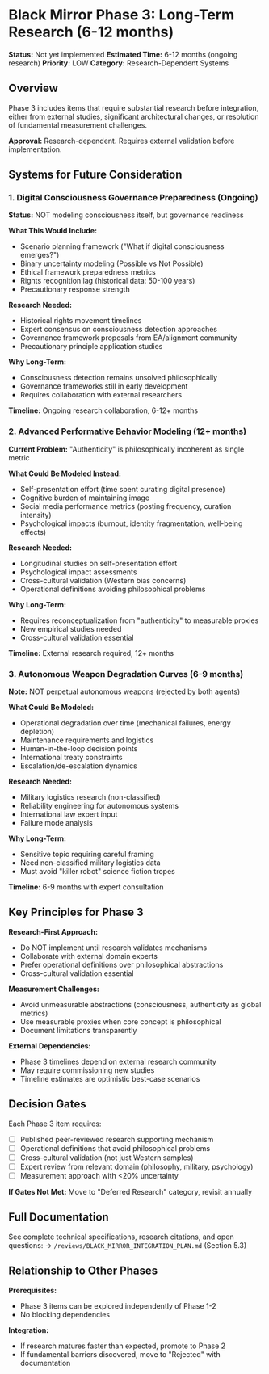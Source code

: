 # Black Mirror Phase 3: Long-Term Research (6-12 months)

**Status:** Not yet implemented
**Estimated Time:** 6-12 months (ongoing research)
**Priority:** LOW
**Category:** Research-Dependent Systems

## Overview

Phase 3 includes items that require substantial research before integration, either from external studies, significant architectural changes, or resolution of fundamental measurement challenges.

**Approval:** Research-dependent. Requires external validation before implementation.

## Systems for Future Consideration

### 1. Digital Consciousness Governance Preparedness (Ongoing)

**Status:** NOT modeling consciousness itself, but governance readiness

**What This Would Include:**
- Scenario planning framework ("What if digital consciousness emerges?")
- Binary uncertainty modeling (Possible vs Not Possible)
- Ethical framework preparedness metrics
- Rights recognition lag (historical data: 50-100 years)
- Precautionary response strength

**Research Needed:**
- Historical rights movement timelines
- Expert consensus on consciousness detection approaches
- Governance framework proposals from EA/alignment community
- Precautionary principle application studies

**Why Long-Term:**
- Consciousness detection remains unsolved philosophically
- Governance frameworks still in early development
- Requires collaboration with external researchers

**Timeline:** Ongoing research collaboration, 6-12+ months

### 2. Advanced Performative Behavior Modeling (12+ months)

**Current Problem:** "Authenticity" is philosophically incoherent as single metric

**What Could Be Modeled Instead:**
- Self-presentation effort (time spent curating digital presence)
- Cognitive burden of maintaining image
- Social media performance metrics (posting frequency, curation intensity)
- Psychological impacts (burnout, identity fragmentation, well-being effects)

**Research Needed:**
- Longitudinal studies on self-presentation effort
- Psychological impact assessments
- Cross-cultural validation (Western bias concerns)
- Operational definitions avoiding philosophical problems

**Why Long-Term:**
- Requires reconceptualization from "authenticity" to measurable proxies
- New empirical studies needed
- Cross-cultural validation essential

**Timeline:** External research required, 12+ months

### 3. Autonomous Weapon Degradation Curves (6-9 months)

**Note:** NOT perpetual autonomous weapons (rejected by both agents)

**What Could Be Modeled:**
- Operational degradation over time (mechanical failures, energy depletion)
- Maintenance requirements and logistics
- Human-in-the-loop decision points
- International treaty constraints
- Escalation/de-escalation dynamics

**Research Needed:**
- Military logistics research (non-classified)
- Reliability engineering for autonomous systems
- International law expert input
- Failure mode analysis

**Why Long-Term:**
- Sensitive topic requiring careful framing
- Need non-classified military logistics data
- Must avoid "killer robot" science fiction tropes

**Timeline:** 6-9 months with expert consultation

## Key Principles for Phase 3

**Research-First Approach:**
- Do NOT implement until research validates mechanisms
- Collaborate with external domain experts
- Prefer operational definitions over philosophical abstractions
- Cross-cultural validation essential

**Measurement Challenges:**
- Avoid unmeasurable abstractions (consciousness, authenticity as global metrics)
- Use measurable proxies when core concept is philosophical
- Document limitations transparently

**External Dependencies:**
- Phase 3 timelines depend on external research community
- May require commissioning new studies
- Timeline estimates are optimistic best-case scenarios

## Decision Gates

Each Phase 3 item requires:
- [ ] Published peer-reviewed research supporting mechanism
- [ ] Operational definitions that avoid philosophical problems
- [ ] Cross-cultural validation (not just Western samples)
- [ ] Expert review from relevant domain (philosophy, military, psychology)
- [ ] Measurement approach with <20% uncertainty

**If Gates Not Met:** Move to "Deferred Research" category, revisit annually

## Full Documentation

See complete technical specifications, research citations, and open questions:
→ `/reviews/BLACK_MIRROR_INTEGRATION_PLAN.md` (Section 5.3)

## Relationship to Other Phases

**Prerequisites:**
- Phase 3 items can be explored independently of Phase 1-2
- No blocking dependencies

**Integration:**
- If research matures faster than expected, promote to Phase 2
- If fundamental barriers discovered, move to "Rejected" with documentation
